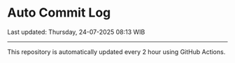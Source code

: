# Auto Commit Log

Last updated: Thursday, 24-07-2025 08:13 WIB

---

This repository is automatically updated every 2 hour using GitHub Actions.
